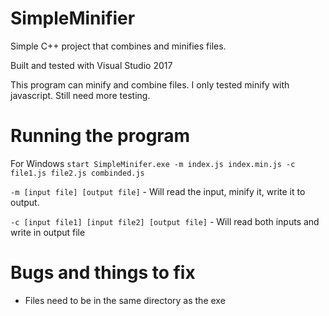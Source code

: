 # SimpleMinifier
Simple C++ project that combines and minifies files.

Built and tested with Visual Studio 2017

This program can minify and combine files. I only tested minify with javascript.
Still need more testing.

# Running the program
For Windows
`start SimpleMinifer.exe -m index.js index.min.js -c file1.js file2.js combinded.js`


`-m [input file] [output file]` - Will read the input, minify it, write it to output.
	
	
`-c [input file1] [input file2] [output file]` - Will read both inputs and write in output file
	
	

# Bugs and things to fix
* Files need to be in the same directory as the exe
